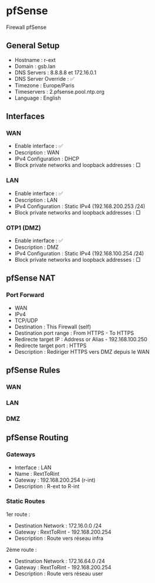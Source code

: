 # pfSense
Firewall pfSense


## General Setup

- Hostname : r-ext
- Domain : gsb.lan
- DNS Servers : 8.8.8.8 et 172.16.0.1
- DNS Server Override : ✅
- Timezone : Europe/Paris
- Timeservers : 2.pfsense.pool.ntp.org
- Language : English



## Interfaces

### WAN
 
 - Enable interface : ✅
 - Description : WAN
 - IPv4 Configuration : DHCP
 - Block private networks and loopback addresses : □

### LAN

 - Enable interface : ✅
 - Description : LAN
 - IPv4 Configuration : Static IPv4 (192.168.200.253 /24)
 - Block private networks and loopback addresses : □

### OTP1 (DMZ)

 - Enable interface : ✅
 - Description : DMZ
 - IPv4 Configuration : Static IPv4 (192.168.100.254 /24)
 - Block private networks and loopback addresses : □



## pfSense NAT

### Port Forward

 - WAN
 - IPv4
 - TCP/UDP
 - Destination : This Firewall (self)
 - Destination port range : From HTTPS - To HTTPS
 - Redirecte target IP : Address or Alias - 192.168.100.250
 - Redirecte target port : HTTPS
 - Description : Rediriger HTTPS vers DMZ depuis le WAN



## pfSense Rules

### WAN


### LAN


### DMZ



## pfSense Routing

### Gateways

 - Interface : LAN
 - Name : RextToRint
 - Gateway : 192.168.200.254 (r-int)
 - Description : R-ext to R-int

### Static Routes

1er route :

 - Destination Network : 172.16.0.0 /24
 - Gateway : RextToRint - 192.168.200.254
 - Description : Route vers réseau infra

2ème route : 

 - Destination Network : 172.16.64.0 /24
 - Gateway : RextToRint - 192.168.200.254
 - Description : Route vers réseau user
